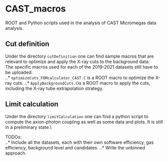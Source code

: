 # CAST_macros
ROOT and Python scripts used in the analysis of CAST Micromegas data analysis.

## Cut definition
Under the directory `cutDefinition` one can find sample macros that are relevant to optimize and apply
the X-ray cuts to the background data.\
The specific macros used for each of the 2019-2021 datasets still have to be uploaded.\
..* `optimizeCuts_FOMcalculator_CAST.C` is a ROOT macro to optimize the X-ray cuts.
..* `ApplyBackgroundCuts.C`is a ROOT macro to apply the cuts, including the X-ray tube extrapolation strategy.

## Limit calculation
Under the directory `limitCalculation` one can find a python script to compute the axion-photon coupling as well
as some data and plots. It is still in a preliminary state.\

TODOs:\
..* Include all the datasets, each with their own software efficiency, gas efficiency, background level and candidates.
..* Write the unbinned approach.
